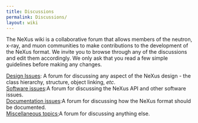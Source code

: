```yaml
---
title: Discussions
permalink: Discussions/
layout: wiki
---
```


The NeXus wiki is a collaborative forum that allows members of the
neutron, x-ray, and muon communities to make contributions to the
development of the NeXus format. We invite you to browse through any of
the discussions and edit them accordingly. We only ask that you read a
few simple guidelines before making any changes.

[Design Issues](Design_Issues "wikilink"): A forum for discussing any aspect of the NeXus design - the class hierarchy, structure, object linking, *etc*.  
[Software issues](Software_issues "wikilink"):A forum for discussing the NeXus API and other software issues.  
[Documentation issues](Documentation_issues "wikilink"):A forum for discussing how the NeXus format should be documented.  
[Miscellaneous topics](Miscellaneous_topics "wikilink");A forum for discussing anything else.  
